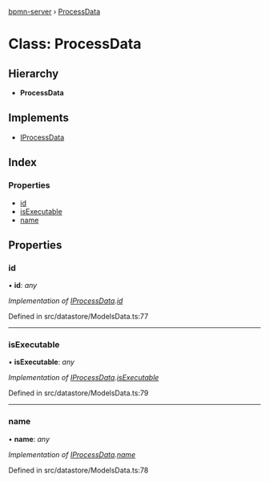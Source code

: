 [bpmn-server](../README.md) › [ProcessData](processdata.md)

# Class: ProcessData

## Hierarchy

* **ProcessData**

## Implements

* [IProcessData](../interfaces/iprocessdata.md)

## Index

### Properties

* [id](processdata.md#id)
* [isExecutable](processdata.md#isexecutable)
* [name](processdata.md#name)

## Properties

###  id

• **id**: *any*

*Implementation of [IProcessData](../interfaces/iprocessdata.md).[id](../interfaces/iprocessdata.md#id)*

Defined in src/datastore/ModelsData.ts:77

___

###  isExecutable

• **isExecutable**: *any*

*Implementation of [IProcessData](../interfaces/iprocessdata.md).[isExecutable](../interfaces/iprocessdata.md#isexecutable)*

Defined in src/datastore/ModelsData.ts:79

___

###  name

• **name**: *any*

*Implementation of [IProcessData](../interfaces/iprocessdata.md).[name](../interfaces/iprocessdata.md#name)*

Defined in src/datastore/ModelsData.ts:78
